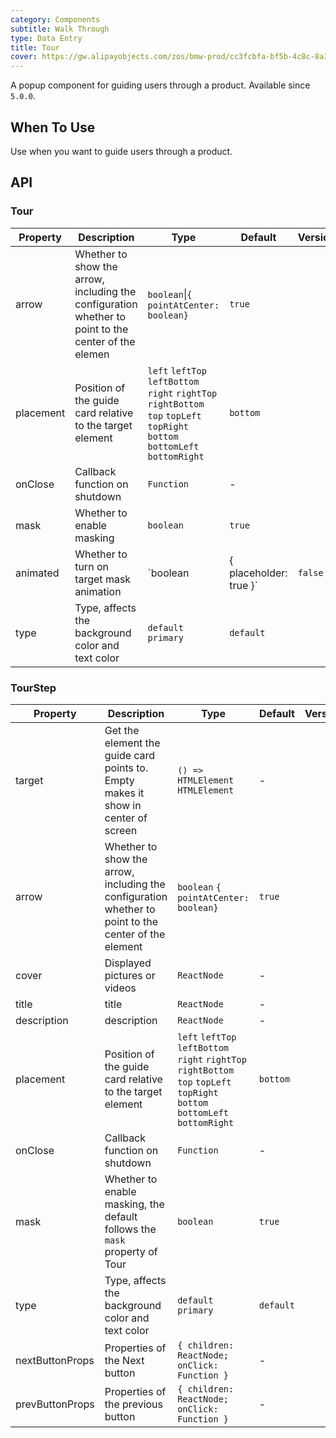 ```yaml
---
category: Components
subtitle: Walk Through
type: Data Entry
title: Tour
cover: https://gw.alipayobjects.com/zos/bmw-prod/cc3fcbfa-bf5b-4c8c-8a3d-c3f8388c75e8.svg
---
```


A popup component for guiding users through a product. Available since `5.0.0`.

## When To Use

Use when you want to guide users through a product.

## API

### Tour

| Property | Description | Type | Default | Version |
| --- | --- | --- | --- | --- |
| arrow | Whether to show the arrow, including the configuration whether to point to the center of the elemen | `boolean`\|`{ pointAtCenter: boolean}` | `true` |  |
| placement | Position of the guide card relative to the target element | `left` `leftTop` `leftBottom` `right` `rightTop` `rightBottom` `top` `topLeft` `topRight` `bottom` `bottomLeft` `bottomRight` | `bottom` |  |
| onClose | Callback function on shutdown | `Function` | - |  |
| mask | Whether to enable masking | `boolean` | `true` |  |
|animated  | Whether to turn on target mask animation| `boolean | { placeholder: true }` | `false` |  |
| type | Type, affects the background color and text color | `default` `primary` | `default` |  |

### TourStep

| Property | Description | Type | Default | Version |
| --- | --- | --- | --- | --- |
| target | Get the element the guide card points to. Empty makes it show in center of screen | `() => HTMLElement` `HTMLElement` | - |  |
| arrow | Whether to show the arrow, including the configuration whether to point to the center of the element | `boolean` `{ pointAtCenter: boolean}` | `true` |  |
| cover | Displayed pictures or videos | `ReactNode` | - |  |
| title | title | `ReactNode` | - |  |
| description | description | `ReactNode` | - |  |
| placement | Position of the guide card relative to the target element | `left` `leftTop` `leftBottom` `right` `rightTop` `rightBottom` `top` `topLeft` `topRight` `bottom` `bottomLeft` `bottomRight` | `bottom` |  |
| onClose | Callback function on shutdown | `Function` | - |  |
| mask | Whether to enable masking, the default follows the `mask` property of Tour | `boolean` | `true` |  |
| type | Type, affects the background color and text color | `default` `primary` | `default` |  |
| nextButtonProps | Properties of the Next button | `{ children: ReactNode; onClick: Function }` | - |  |
| prevButtonProps | Properties of the previous button | `{ children: ReactNode; onClick: Function }` | - |  |
